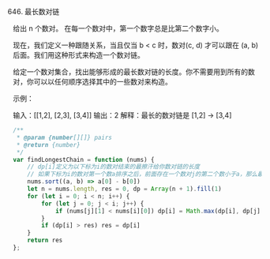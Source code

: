 646. 最长数对链

给出 n 个数对。 在每一个数对中，第一个数字总是比第二个数字小。

现在，我们定义一种跟随关系，当且仅当 b < c 时，数对(c, d) 才可以跟在 (a, b) 后面。我们用这种形式来构造一个数对链。

给定一个数对集合，找出能够形成的最长数对链的长度。你不需要用到所有的数对，你可以以任何顺序选择其中的一些数对来构造。

 

示例：

输入：[[1,2], [2,3], [3,4]]
输出：2
解释：最长的数对链是 [1,2] -> [3,4]
```js
/**
 * @param {number[][]} pairs
 * @return {number}
 */
var findLongestChain = function (nums) {
    // dp[i]定义为以下标为i的数对结束的最擦汗给你数对链的长度
    // 如果下标为i的数对第一个数a排序之后，前面存在一个数对j的第二个数小于a，那么最长的数对长度就在 dp[i]、dp[j] + 1中取最大值
    nums.sort((a, b) => a[0] - b[0])
    let n = nums.length, res = 0, dp = Array(n + 1).fill(1)
    for (let i = 0; i < n; i++) {
        for (let j = 0; j < i; j++) {
            if (nums[j][1] < nums[i][0]) dp[i] = Math.max(dp[i], dp[j] + 1)
        }
        if (dp[i] > res) res = dp[i]
    }
    return res
};